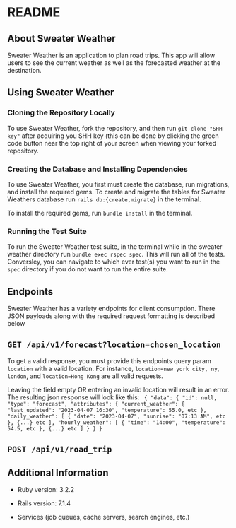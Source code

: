 # README
## About Sweater Weather
Sweater Weather is an application to plan road trips. This app will allow users to see the current weather as well as the forecasted weather at the destination. 

## Using Sweater Weather
### Cloning the Repository Locally 
To use Sweater Weather, fork the repository, and then run `git clone "SHH key"` after acquiring you SHH key (this can be done by clicking the green code button near the top right of your screen when viewing your forked repository. 

### Creating the Database and Installing Dependencies
To use Sweater Weather, you first must create the database, run migrations, and install the required gems. To create and migrate the tables for Sweater Weathers database run `rails db:{create,migrate}` in the terminal. 

To install the required gems, run `bundle install` in the terminal.

### Running the Test Suite 
To run the Sweater Weather test suite, in the terminal while in the sweater weather directory run `bundle exec rspec spec`. This will run all of the tests. Conversley, you can navigate to which ever test(s) you want to run in the `spec` directory if you do not want to run the entire suite. 

## Endpoints
Sweater Weather has a variety endpoints for client consumption. There JSON payloads along with the required request formatting is described below

## `GET /api/v1/forecast?location=chosen_location`
To get a valid response, you must provide this endpoints query param `location` with a valid location. For instance, `location=new york city, ny`, `london`, and `location=Hong Kong` are all valid requests. 

Leaving the field empty OR entering an invalid location will result in an error. The resulting json response will look like this: 
` {
  "data": {
    "id": null,
    "type": "forecast",
    "attributes": {
      "current_weather": {
        "last_updated": "2023-04-07 16:30",
        "temperature": 55.0,
        etc
      },
      "daily_weather": [
        {
          "date": "2023-04-07",
          "sunrise": "07:13 AM",
          etc
        },
        {...} etc
      ],
      "hourly_weather": [
        {
          "time": "14:00",
          "temperature": 54.5,
          etc
        },
        {...} etc
      ]
    }
  }
}`

## `POST /api/v1/road_trip`

## Additional Information
* Ruby version: 3.2.2

* Rails version: 7.1.4

* Services (job queues, cache servers, search engines, etc.)
